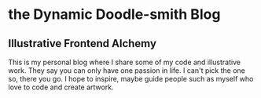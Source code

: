 # the Dynamic Doodle-smith Blog
## Illustrative Frontend Alchemy 

This is my personal blog where I share some of my code and illustrative work.  They say you can only have one passion in life.  I can't pick the one so, there you go. I hope to inspire, maybe guide people such as myself who love to code and create artwork.  






